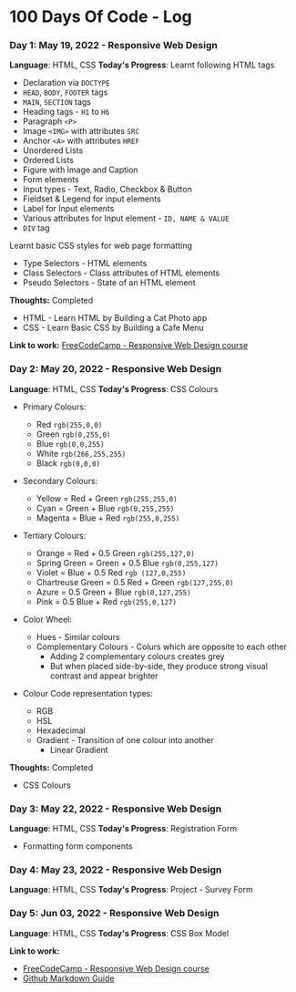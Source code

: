 # 100 Days Of Code - Log

### Day 1: May 19, 2022 - Responsive Web Design

**Language**: HTML, CSS
**Today's Progress**: 
Learnt following HTML tags
- Declaration via `DOCTYPE`
- `HEAD`, `BODY`, `FOOTER` tags
- `MAIN`, `SECTION` tags
- Heading tags - `H1` to `H6`
- Paragraph `<P>`
- Image `<IMG>` with attributes `SRC`
- Anchor `<A>` with attributes `HREF`
- Unordered Lists
- Ordered Lists
- Figure with Image and Caption
- Form elements
- Input types - Text, Radio, Checkbox & Button
- Fieldset & Legend for input elements
- Label for Input elements
- Various attributes for Input element - `ID, NAME & VALUE`
- `DIV` tag

Learnt basic CSS styles for web page formatting
- Type Selectors - HTML elements
- Class Selectors - Class attributes of HTML elements
- Pseudo Selectors - State of an HTML element

**Thoughts:** Completed 
- HTML - Learn HTML by Building a Cat Photo app
- CSS - Learn Basic CSS by Building a Cafe Menu

**Link to work:** [FreeCodeCamp - Responsive Web Design course](https://www.freecodecamp.org/learn/2022/responsive-web-design)

### Day 2: May 20, 2022 - Responsive Web Design

**Language**: HTML, CSS
**Today's Progress**: CSS Colours
- Primary Colours: 
  - Red `rgb(255,0,0)`
  - Green `rgb(0,255,0)`
  - Blue `rgb(0,0,255)`
  - White `rgb(266,255,255)`
  - Black `rgb(0,0,0)`

- Secondary Colours:
  - Yellow = Red + Green  `rgb(255,255,0)`
  - Cyan = Green + Blue  `rgb(0,255,255)`
  - Magenta = Blue + Red  `rgb(255,0,255)`

- Tertiary Colours:
  - Orange = Red + 0.5 Green  `rgb(255,127,0)`
  - Spring Green = Green + 0.5 Blue `rgb(0,255,127)`
  - Violet = Blue + 0.5 Red  `rgb (127,0,255)`
  - Chartreuse Green = 0.5 Red + Green  `rgb(127,255,0)`
  - Azure = 0.5 Green + Blue `rgb(0,127,255)`
  - Pink = 0.5 Blue + Red `rgb(255,0,127)`

- Color Wheel:
  - Hues - Similar colours
  - Complementary Colours - Colurs which are opposite to each other 
    - Adding 2 complementary colours creates grey
    - But when placed side-by-side, they produce strong visual contrast and appear brighter

- Colour Code representation types:
  - RGB
  - HSL
  - Hexadecimal
  - Gradient - Transition of one colour into another
    - Linear Gradient

**Thoughts:** Completed 
- CSS Colours


### Day 3: May 22, 2022 - Responsive Web Design

**Language**: HTML, CSS
**Today's Progress**: Registration Form
- Formatting form components

### Day 4: May 23, 2022 - Responsive Web Design

**Language**: HTML, CSS
**Today's Progress**: Project - Survey Form

### Day 5: Jun 03, 2022 - Responsive Web Design

**Language**: HTML, CSS
**Today's Progress**: CSS Box Model


**Link to work:** 
- [FreeCodeCamp - Responsive Web Design course](https://www.freecodecamp.org/learn/2022/responsive-web-design)
- [Github Markdown Guide](https://docs.github.com/en/get-started/writing-on-github/getting-started-with-writing-and-formatting-on-github/basic-writing-and-formatting-syntax)
